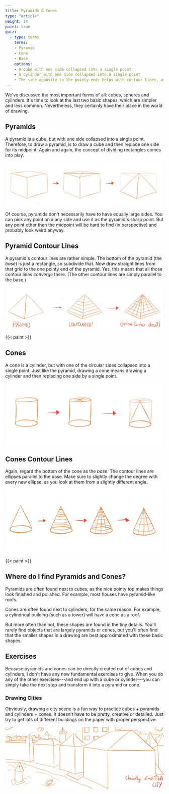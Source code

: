```yaml
---
title: Pyramids & Cones
type: "article"
weight: 14
paint: true
quiz:
  - type: terms
    terms:
    - Pyramid
    - Cone
    - Base
    options:
    - A cube with one side collapsed into a single point
    - A cylinder with one side collapsed into a single point
    - The side opposite to the pointy end; helps with contour lines, as these stay the same as the original shape here
---
```


We've discussed the most important forms of all: cubes, spheres and cylinders. It's time to look at the last two basic shapes, which are simpler and less common. Nevertheless, they certainly have their place in the world of drawing.

## Pyramids

A pyramid is a cube, but with one side collapsed into a single point. Therefore, to draw a pyramid, is to draw a cube and then replace one side for its midpoint. Again and again, the concept of dividing rectangles comes into play.

![Example of drawing a perfect pyramid.](DrawingPyramids.webp)

Of course, pyramids don't necessarily have to have equally large sides. You can pick any point on a any side and use it as the pyramid's sharp point. But any point other then the midpoint will be hard to find (in perspective) and probably look weird anyway.

## Pyramid Contour Lines

A pyramid's contour lines are rather simple. The bottom of the pyramid (the *base*) is just a rectangle, so subdivide that. Now draw straight lines from that grid to the one pointy end of the pyramid. Yes, this means that all those contour lines _converge_ there. (The other contour lines are simply parallel to the base.)

![Example of drawing contour lines on pyramids.](DrawingContouredPyramids.webp)

{{< paint >}}

## Cones

A cone is a cylinder, but with one of the circular sides collapsed into a single point. Just like the pyramid, drawing a cone means drawing a cylinder and then replacing one side by a single point.

![Example of drawing a perfect cone.](DrawingCones.webp)

## Cones Contour Lines

Again, regard the bottom of the cone as the *base*. The contour lines are ellipses parallel to the base. Make sure to slightly change the degree with every new ellipse, as you look at them from a slightly different angle.

![Example of drawing contour lines on cones.](DrawingContouredCones.webp)

{{< paint >}}

## Where do I find Pyramids and Cones?

Pyramids are often found next to cubes, as the nice pointy top makes things look finished and polished. For example, most houses have pyramid-like roofs.

Cones are often found next to cylinders, for the same reason. For example, a cylindrical building (such as a tower) will have a cone as a roof.

But more often than not, these shapes are found in the tiny details. You'll rarely find objects that are largely pyramids or cones, but you'll often find that the smaller shapes in a drawing are best approximated with these basic shapes.

## Exercises

Because pyramids and cones can be directly created out of cubes and cylinders, I don't have any new fundamental exercises to give. When you do any of the other exercises---and end up with a cube or cylinder---you can simply take the next step and transform it into a pyramid or cone.

### Drawing Cities

Obviously, drawing a city scene is a fun way to practice cubes + pyramids and cylinders + cones. It doesn't have to be pretty, creative or detailed. Just try to get lots of different buildings on the paper with proper perspective.

![Example of drawing a random city for practice.](DrawingPyramidsConesCityExercise.webp)